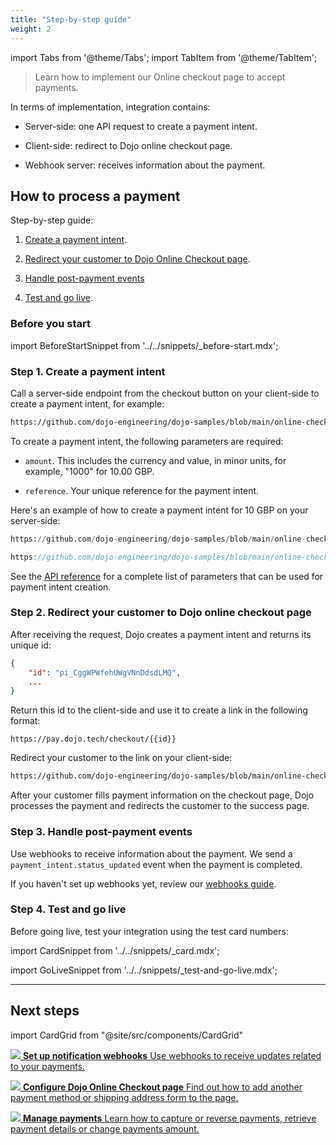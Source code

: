 ```yaml
---
title: "Step-by-step guide"
weight: 2
---
```

import Tabs from '@theme/Tabs';
import TabItem from '@theme/TabItem';

>Learn how to implement our Online checkout page to accept payments.

In terms of implementation, integration contains:

- Server-side: one API request to create a payment intent.

- Client-side: redirect to Dojo online checkout page.

- Webhook server: receives information about the payment.

## How to process a payment

Step-by-step guide:

1. [Create a payment intent](#step-1-create-a-payment-intent).

2. [Redirect your customer to Dojo Online Checkout page](#step-2-redirect-your-customer-to-dojo-online-checkout-page).

3. [Handle post-payment events](#step-3-handle-post-payment-events)

4. [Test and go live](#step-4-test-and-go-live).

### Before you start

import BeforeStartSnippet from '../../snippets/_before-start.mdx';

<BeforeStartSnippet />

### Step 1. Create a payment intent

Call a server-side endpoint from the checkout button on your client-side to create a payment intent, for example:

```html reference title="client.html"
https://github.com/dojo-engineering/dojo-samples/blob/main/online-checkout/client/html/templates/online-checkout-client.html#L10-L27
```

To create a payment intent, the following parameters are required:

- `amount`. This includes the currency and value, in minor units, for example, "1000" for 10.00 GBP.

- `reference`. Your unique reference for the payment intent.

Here's an example of how to create a payment intent for 10 GBP on your server-side:

<Tabs groupId="codeGroup">
  <TabItem value="python" label="Python">

```py reference title="server.py"
https://github.com/dojo-engineering/dojo-samples/blob/main/online-checkout/server/python/server.py
```

  </TabItem>
  <TabItem value="C#" label="C#">

```cs reference title="server.cs"
https://github.com/dojo-engineering/dojo-samples/blob/main/online-checkout/server/cs/server.cs
```

  </TabItem>
</Tabs>

See the [API reference](/api#operation/PaymentIntents_CreatePaymentIntent) for a complete list of parameters that can be used for payment intent creation.

### Step 2. Redirect your customer to Dojo online checkout page

After receiving the request, Dojo creates a payment intent and returns its unique id:

```json
{
    "id": "pi_CggWPWfehUWgVNnDdsdLMQ",
    ...
}
```

Return this id to the client-side and use it to create a link in the following format:

`https://pay.dojo.tech/checkout/{{id}}`

Redirect your customer to the link on your client-side:

```html reference title="client.html"
https://github.com/dojo-engineering/dojo-samples/blob/main/online-checkout/client/html/templates/online-checkout-client.html#L28-L32
```

After your customer fills payment information on the checkout page, Dojo processes the payment and redirects the customer to the success page.

### Step 3. Handle post-payment events

Use webhooks to receive information about the payment. We send a `payment_intent.status_updated` event when the payment is completed.

If you haven't set up webhooks yet, review our [webhooks guide](../../Development%20resources/webhooks.md).

### Step 4. Test and go live

Before going live, test your integration using the test card numbers:

import CardSnippet from '../../snippets/_card.mdx';

<CardSnippet />

import GoLiveSnippet from '../../snippets/_test-and-go-live.mdx';

<GoLiveSnippet />

---

## Next steps

import CardGrid from "@site/src/components/CardGrid"

<CardGrid home>

[![](/images/dojo-icons/AnchorSimple.svg) **Set up notification webhooks** Use webhooks to receive updates related to your payments.](../../Development%20resources/webhooks.md)

[![](/images/dojo-icons/Settings.svg) **Configure Dojo Online Checkout page** Find out how to add another payment method or shipping address form to the page.](configuration)

[![](/images/dojo-icons/Filters.svg) **Manage payments** Learn how to capture or reverse payments, retrieve payment details or change payments amount.](../../Manage%20payments)

</CardGrid>